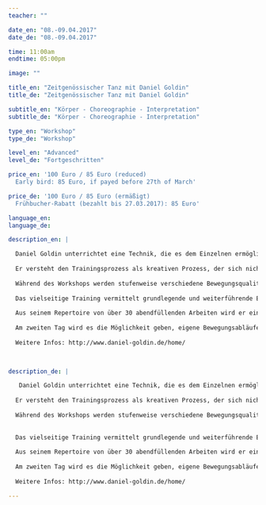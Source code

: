 ```yaml
---
teacher: ""

date_en: "08.-09.04.2017"
date_de: "08.-09.04.2017"

time: 11:00am
endtime: 05:00pm

image: ""

title_en: "Zeitgenössischer Tanz mit Daniel Goldin"
title_de: "Zeitgenössischer Tanz mit Daniel Goldin"

subtitle_en: "Körper - Choreographie - Interpretation"
subtitle_de: "Körper - Choreographie - Interpretation"

type_en: "Workshop"
type_de: "Workshop"

level_en: "Advanced"
level_de: "Fortgeschritten"

price_en: '100 Euro / 85 Euro (reduced)    
  Early bird: 85 Euro, if payed before 27th of March'

price_de: '100 Euro / 85 Euro (ermäßigt)    
  Frühbucher-Rabatt (bezahlt bis 27.03.2017): 85 Euro'

language_en:
language_de:

description_en: |

  Daniel Goldin unterrichtet eine Technik, die es dem Einzelnen ermöglicht, seine eigene Persönlichkeit mit einzubeziehen: Bewegungen, die mit dem Menschen zu tun haben, die zeigen, was den tanzenden Menschen bewegt und die die Freude an der Bewegung vermitteln.
  
  Er versteht den Trainingsprozess als kreativen Prozess, der sich nicht auf das Erlernen festgelegter Schritte oder Bewegungssequenzen begrenzt, sondern am Verständnis der Bewegung orientiert ist.
  
  Während des Workshops werden stufenweise verschiedene Bewegungsqualitäten trainiert, die auf den Elementen Ursprung, Energie und Tempo einer Bewegung aufbauen. Ein weiterer Schwerpunkt liegt in der Wahrnehmung des Raumes: der Platzierung, Projektion und Fortbewegung des Körpers im Raum.
  
  Das vielseitige Training vermittelt grundlegende und weiterführende Elemente des zeitgenössischen und modernen Tanzes, aus denen kurze dynamische und raumgreifende Sequenzen entstehen.
  
  Aus seinem Repertoire von über 30 abendfüllenden Arbeiten wird er einige Sequenzen und Bewegungsabläufe auswählen, die typisch für seine choreografische Handschrift sind. Beim Einstudieren dieser kurzen Tanzsequenzen geht es darum, neue Ansätze bei der Motivation von Bewegungen zu erkennen und an der Interpretation für die Darstellung zu arbeiten.
  
  Am zweiten Tag wird es die Möglichkeit geben, eigene Bewegungsabläufe und Improvisationen durch die Variationen desselben Themas zu verändern und diese mit Anderen zu kurzen Choreografien zu verarbeiten. Komponenten wie zum Beispiel Raum und Zeit oder die Darstellung in der Gruppe und als Individuum sollen dabei variiert werden.
  
  Weitere Infos: http://www.daniel-goldin.de/home/


 
description_de: |

   Daniel Goldin unterrichtet eine Technik, die es dem Einzelnen ermöglicht, seine eigene Persönlichkeit mit einzubeziehen: Bewegungen, die mit dem Menschen zu tun haben, die zeigen, was den tanzenden Menschen bewegt und die die Freude an der Bewegung vermitteln.
  
  Er versteht den Trainingsprozess als kreativen Prozess, der sich nicht auf das Erlernen festgelegter Schritte oder Bewegungssequenzen begrenzt, sondern am Verständnis der Bewegung orientiert ist.
  
  Während des Workshops werden stufenweise verschiedene Bewegungsqualitäten trainiert, die auf den Elementen Ursprung, Energie und Tempo einer Bewegung aufbauen. Ein weiterer Schwerpunkt liegt in der Wahrnehmung des Raumes: der Platzierung, Projektion und Fortbewegung des Körpers im Raum.
  
  
  Das vielseitige Training vermittelt grundlegende und weiterführende Elemente des zeitgenössischen und modernen Tanzes, aus denen kurze dynamische und raumgreifende Sequenzen entstehen.
  
  Aus seinem Repertoire von über 30 abendfüllenden Arbeiten wird er einige Sequenzen und Bewegungsabläufe auswählen, die typisch für seine choreografische Handschrift sind. Beim Einstudieren dieser kurzen Tanzsequenzen geht es darum, neue Ansätze bei der Motivation von Bewegungen zu erkennen und an der Interpretation für die Darstellung zu arbeiten.
  
  Am zweiten Tag wird es die Möglichkeit geben, eigene Bewegungsabläufe und Improvisationen durch die Variationen desselben Themas zu verändern und diese mit Anderen zu kurzen Choreografien zu verarbeiten. Komponenten wie zum Beispiel Raum und Zeit oder die Darstellung in der Gruppe und als Individuum sollen dabei variiert werden.
  
  Weitere Infos: http://www.daniel-goldin.de/home/

---
```

